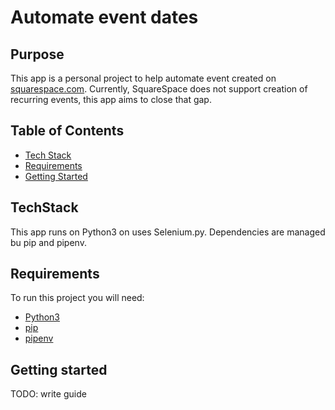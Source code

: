 # Automate event dates 

## Purpose

This app is a personal project to help automate event created on [squarespace.com](https://www.squarespace.com/). Currently,
SquareSpace does not support creation of recurring events, this app aims to close that gap.

## Table of Contents
- [Tech Stack](#TechStack)
- [Requirements](#Requirements)
- [Getting Started](#Getting-started)

## TechStack
This app runs on Python3 on uses Selenium.py. Dependencies are managed bu pip and pipenv.

## Requirements 
To run this project you will need:
- [Python3](https://www.python.org/downloads/)
- [pip](https://pip.pypa.io/en/stable/cli/pip_download/)
- [pipenv](https://pipenv.pypa.io/en/latest/)

## Getting started
TODO: write guide
